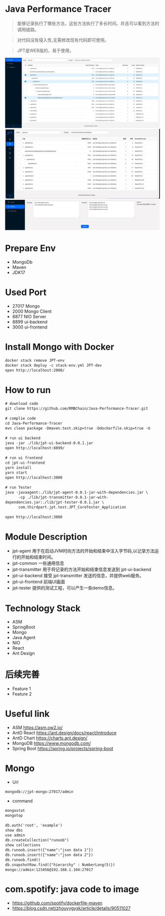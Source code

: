 # Java Performance Tracer

>能够记录执行了哪些方法，这些方法执行了多长时间。并且可以看到方法的调用链路。

>对代码没有侵入性,无需修改现有代码即可使用。

>JPT是WEB版的，易于使用。

![avatar](https://raw.githubusercontent.com/RMBChain/Java-Performance-Tracer/master/pic/memo1.jpg)
![avatar](https://raw.githubusercontent.com/RMBChain/Java-Performance-Tracer/master/pic/memo2.jpg)
![avatar](https://raw.githubusercontent.com/RMBChain/Java-Performance-Tracer/master/pic/memo3.jpg)


# Prepare Env
- MongoDb
- Maven 
- JDK17

# Used Port
- 27017 Mongo
- 2000  Mongo Client
- 8877  NIO Server
- 8899  ui-backend
- 3000  ui-frontend

# Install Mongo with Docker
```
docker stack remove JPT-env
docker stack deploy -c stack-env.yml JPT-dev
open http://localhost:2000/
```

# How to run
```
# download code
git clone https://github.com/RMBChain/Java-Performance-Tracer.git

# complie code
cd Java-Performance-Tracer
mvn clean package -Dmaven.test.skip=true -Ddockerfile.skip=true -U

# run ui backend
java -jar ./lib/jpt-ui-backend-0.0.1.jar
open http://localhost:8899/

# run ui frontend
cd jpt-ui-frontend
yarn install 
yarn start
open http://localhost:3000

# run Tester     
java -javaagent:./lib/jpt-agent-0.0.1-jar-with-dependencies.jar \
      -cp ./lib/jpt-transmitter-0.0.1-jar-with-dependencies.jar:./lib/jpt-tester-0.0.1.jar \
      com.thirdpart.jpt.test.JPT_CoreTester_Application

open http://localhost:3000

```

# Module Description
- jpt-agent 用于在启动JVM时向方法的开始和结束中注入字节码,以记录方法运行的开始和结束时间。
- jpt-common 一些通用信息
- jpt-transmitter 用于将记录的方法开始和结束信息发送到 jpt-ui-backend
- jpt-ui-backend 接受 jpt-transmitter 发送的信息，并提供web服务。
- jpt-ui-frontend 前端UI画面
- jpt-tester 提供的测试工程，可以产生一些demo信息。

# Technology Stack
- ASM
- SpringBoot
- Mongo
- Java Agent
- NIO
- React
- Ant Design

# 后续完善
- Feature 1
- Feature 2

# Useful link
- ASM https://asm.ow2.io/
- AntD React https://ant.design/docs/react/introduce
- AntD Chart https://charts.ant.design/
- MongoDB  https://www.mongodb.com/
- Spring Boot https://spring.io/projects/spring-boot

# Mongo
- Url
```
mongodb://jpt-mongo:27017/admin
```

- command
```
mongostat
mongotop
 
db.auth('root', 'example')
show dbs
use admin
db.createCollection("runoob")
show collections
db.runoob.insert({"name":"json data 1"})
db.runoob.insert({"name":"json data 2"})
db.runoob.find()
db.snapshotRow.find({"hierarchy" : NumberLong(5)})
mongo://admin:123456@192.168.1.104:27017
```

# com.spotify: java code to image

- https://github.com/spotify/dockerfile-maven
- https://blog.csdn.net/zhouyygyxk/article/details/90511027
